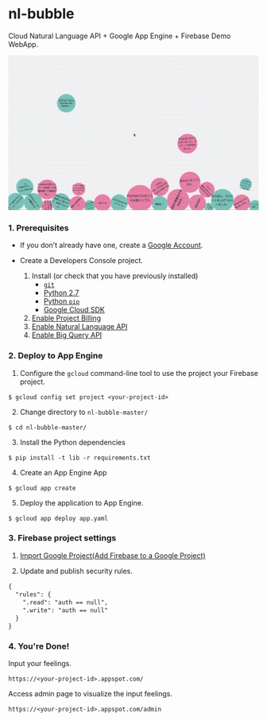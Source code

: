 # nl-bubble

Cloud Natural Language API + Google App Engine + Firebase Demo WebApp.

![](nl-bubble.gif)

### 1. Prerequisites

* If you don’t already have one, create a
    [Google Account](https://accounts.google.com/SignUp).

* Create a Developers Console project.
    1. Install (or check that you have previously installed)
        * [`git`](https://git-scm.com/downloads)
        * [Python 2.7](https://www.python.org/download/releases/2.7/)
        * [Python `pip`](https://pip.pypa.io/en/latest/installing.html)
        * [Google Cloud SDK](http://cloud.google.com/sdk/)
    3. [Enable Project Billing](https://support.google.com/cloud/answer/6293499#enable-billing)
    4. [Enable Natural Language API](https://console.cloud.google.com/apis/library/language.googleapis.com/)
    5. [Enable Big Query API](https://console.cloud.google.com/apis/library/bigquery-json.googleapis.com)        
    
### 2. Deploy to App Engine

1. Configure the `gcloud` command-line tool to use the project your Firebase project.
```
$ gcloud config set project <your-project-id>
```
2. Change directory to `nl-bubble-master/`
```
$ cd nl-bubble-master/
```
3. Install the Python dependencies
```
$ pip install -t lib -r requirements.txt
```
4. Create an App Engine App
```
$ gcloud app create
```
5. Deploy the application to App Engine.
```
$ gcloud app deploy app.yaml
```

### 3. Firebase project settings

1. [Import Google Project(Add Firebase to a Google Project)](https://console.firebase.google.com/?hl=en&pli=1)

2. Update and publish security rules.
```
{
  "rules": {
    ".read": "auth == null",
    ".write": "auth == null"
  }
}
```

### 4. You're Done!

Input your feelings.
```
https://<your-project-id>.appspot.com/
```

Access admin page to visualize the input feelings.
```
https://<your-project-id>.appspot.com/admin
```
